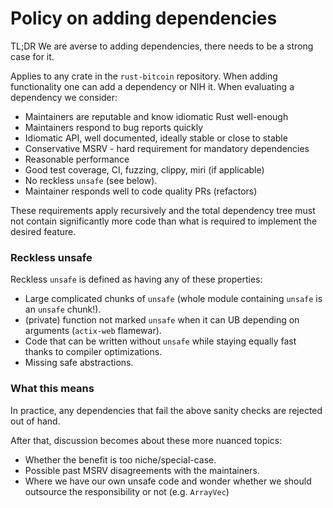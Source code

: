 # Policy on adding dependencies 

TL;DR We are averse to adding dependencies, there needs to be a strong case for it.

Applies to any crate in the `rust-bitcoin` repository. When adding functionality one can add a
dependency or NIH it. When evaluating a dependency we consider:

* Maintainers are reputable and know idiomatic Rust well-enough
* Maintainers respond to bug reports quickly
* Idiomatic API, well documented, ideally stable or close to stable
* Conservative MSRV - hard requirement for mandatory dependencies
* Reasonable performance
* Good test coverage, CI, fuzzing, clippy, miri (if applicable)
* No reckless `unsafe` (see below).
* Maintainer responds well to code quality PRs (refactors)

These requirements apply recursively and the total dependency tree must not contain significantly
more code than what is required to implement the desired feature.

### Reckless unsafe 

Reckless `unsafe` is defined as having any of these properties: 

- Large complicated chunks of `unsafe` (whole module containing `unsafe` is an `unsafe` chunk!).
- (private) function not marked `unsafe` when it can UB depending on arguments (`actix-web` flamewar).
- Code that can be written without `unsafe` while staying equally fast thanks to compiler optimizations.
- Missing safe abstractions.

### What this means

In practice, any dependencies that fail the above sanity checks are rejected out of hand. 

After that, discussion becomes about these more nuanced topics:

* Whether the benefit is too niche/special-case.
* Possible past MSRV disagreements with the maintainers.
* Where we have our own unsafe code and wonder whether we should outsource the responsibility or not
  (e.g. `ArrayVec`) 

